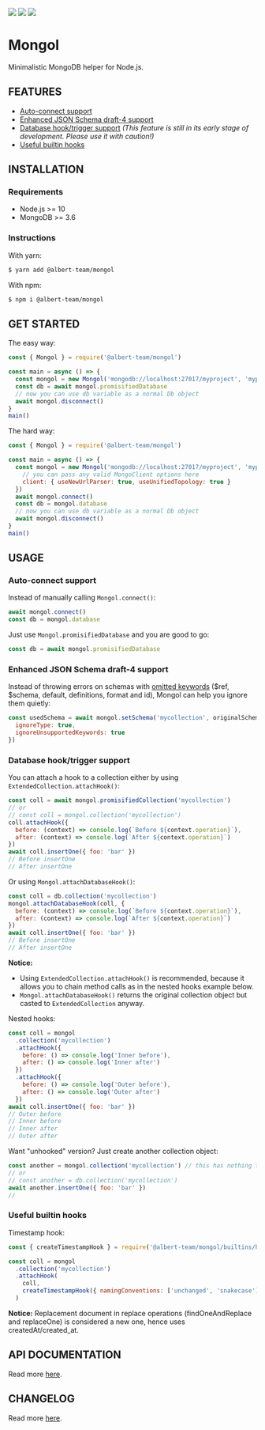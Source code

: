 [![](https://img.shields.io/github/license/albert-team/mongol.svg?style=flat-square)](https://github.com/albert-team/mongol)
[![](https://img.shields.io/npm/v/@albert-team/mongol.svg?style=flat-square)](https://www.npmjs.com/package/@albert-team/mongol)
[![](https://img.shields.io/travis/com/albert-team/mongol.svg?style=flat-square)](https://travis-ci.com/albert-team/mongol)

# Mongol

Minimalistic MongoDB helper for Node.js.

## FEATURES

- [Auto-connect support](#auto-connect-support)
- [Enhanced JSON Schema draft-4 support](#enhanced-json-schema-draft-4-support)
- [Database hook/trigger support](#database-hooktrigger-support) _(This feature is still in its early stage of development. Please use it with caution!)_
- [Useful builtin hooks](#useful-builtin-hooks)

## INSTALLATION

### Requirements

- Node.js >= 10
- MongoDB >= 3.6

### Instructions

With yarn:

```bash
$ yarn add @albert-team/mongol
```

With npm:

```bash
$ npm i @albert-team/mongol
```

## GET STARTED

The easy way:

```js
const { Mongol } = require('@albert-team/mongol')

const main = async () => {
  const mongol = new Mongol('mongodb://localhost:27017/myproject', 'myproject')
  const db = await mongol.promisifiedDatabase
  // now you can use db variable as a normal Db object
  await mongol.disconnect()
}
main()
```

The hard way:

```js
const { Mongol } = require('@albert-team/mongol')

const main = async () => {
  const mongol = new Mongol('mongodb://localhost:27017/myproject', 'myproject', {
    // you can pass any valid MongoClient options here
    client: { useNewUrlParser: true, useUnifiedTopology: true }
  })
  await mongol.connect()
  const db = mongol.database
  // now you can use db variable as a normal Db object
  await mongol.disconnect()
}
main()
```

## USAGE

### Auto-connect support

Instead of manually calling `Mongol.connect()`:

```js
await mongol.connect()
const db = mongol.database
```

Just use `Mongol.promisifiedDatabase` and you are good to go:

```js
const db = await mongol.promisifiedDatabase
```

### Enhanced JSON Schema draft-4 support

Instead of throwing errors on schemas with [omitted keywords](https://docs.mongodb.com/manual/reference/operator/query/jsonSchema/#json-schema-omission) ($ref, $schema, default, definitions, format and id), Mongol can help you ignore them quietly:

```js
const usedSchema = await mongol.setSchema('mycollection', originalSchema, {
  ignoreType: true,
  ignoreUnsupportedKeywords: true
})
```

### Database hook/trigger support

You can attach a hook to a collection either by using `ExtendedCollection.attachHook()`:

```js
const coll = await mongol.promisifiedCollection('mycollection')
// or
// const coll = mongol.collection('mycollection')
coll.attachHook({
  before: (context) => console.log(`Before ${context.operation}`),
  after: (context) => console.log(`After ${context.operation}`)
})
await coll.insertOne({ foo: 'bar' })
// Before insertOne
// After insertOne
```

Or using `Mongol.attachDatabaseHook()`:

```js
const coll = db.collection('mycollection')
mongol.attachDatabaseHook(coll, {
  before: (context) => console.log(`Before ${context.operation}`),
  after: (context) => console.log(`After ${context.operation}`)
})
await coll.insertOne({ foo: 'bar' })
// Before insertOne
// After insertOne
```

**Notice:**

- Using `ExtendedCollection.attachHook()` is recommended, because it allows you to chain method calls as in the nested hooks example below.
- `Mongol.attachDatabaseHook()` returns the original collection object but casted to `ExtendedCollection` anyway.

Nested hooks:

```js
const coll = mongol
  .collection('mycollection')
  .attachHook({
    before: () => console.log('Inner before'),
    after: () => console.log('Inner after')
  })
  .attachHook({
    before: () => console.log('Outer before'),
    after: () => console.log('Outer after')
  })
await coll.insertOne({ foo: 'bar' })
// Outer before
// Inner before
// Inner after
// Outer after
```

Want "unhooked" version? Just create another collection object:

```js
const another = mongol.collection('mycollection') // this has nothing to do with coll variable above
// or
// const another = db.collection('mycollection')
await another.insertOne({ foo: 'bar' })
//
```

### Useful builtin hooks

Timestamp hook:

```js
const { createTimestampHook } = require('@albert-team/mongol/builtins/hooks')

const coll = mongol
  .collection('mycollection')
  .attachHook(
    coll,
    createTimestampHook({ namingConventions: ['unchanged', 'snakecase'] })
  )
```

**Notice:** Replacement document in replace operations (findOneAndReplace and replaceOne) is considered a new one, hence uses createdAt/created_at.

## API DOCUMENTATION

Read more [here](https://albert-team.github.io/mongol).

## CHANGELOG

Read more [here](https://github.com/albert-team/mongol/blob/master/CHANGELOG.md).
